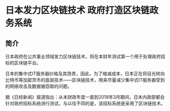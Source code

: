 # 日本发力区块链技术 政府打造区块链政务系统
## 简介
日本政府在公共事业领域发力区块链技术，将在本财年测试第一个用于处理政府招标的区块链平台。

日本的集中式IT服务器价格及其昂贵，因此，为了缩减成本，日本正在将目光转向比特币等加密货币的底层技术——区块链技术，用来尽量减少集中式IT服务器受到的网络攻击及数据被窃取的问题。

据《日经新闻》报道指出：从本财政年度一直到2018年3月期间，日本内政部都会针对政府招标系统进行测试，与以往不同的是，该招标系统是采用了区块链技术。

